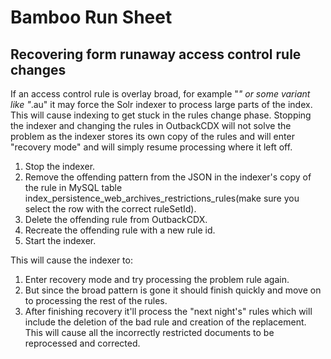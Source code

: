 # Bamboo Run Sheet

## Recovering form runaway access control rule changes

If an access control rule is overlay broad, for example "*" or some variant like "*.au" it may force the Solr indexer to
process large parts of the index. This will cause indexing to get stuck in the rules change phase. Stopping the indexer
and changing the rules in OutbackCDX will not solve the problem as the indexer stores its own copy of the rules and
will enter "recovery mode" and will simply resume processing where it left off.

1. Stop the indexer.
2. Remove the offending pattern from the JSON in  the indexer's copy of the rule in MySQL table
  index_persistence_web_archives_restrictions_rules(make sure you select the row with the correct ruleSetId).
3. Delete the offending rule from OutbackCDX.
4. Recreate the offending rule with a new rule id.
5. Start the indexer.

This will cause the indexer to:

1. Enter recovery mode and try processing the problem rule again.
2. But since the broad pattern is gone it should finish quickly and move on to processing the rest of the rules.
3. After finishing recovery it'll process the "next night's" rules which will include the deletion of the bad rule and creation
   of the replacement. This will cause all the incorrectly restricted documents to be reprocessed and corrected.
